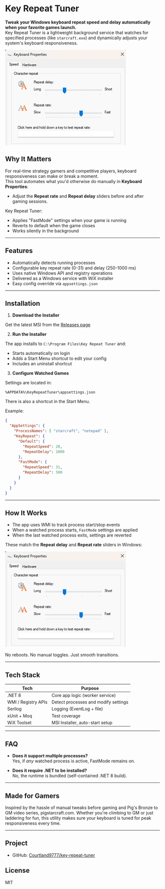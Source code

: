# Key Repeat Tuner

**Tweak your Windows keyboard repeat speed and delay automatically when your favorite games launch.**  
Key Repeat Tuner is a lightweight background service that watches for specified processes (like `starcraft.exe`) and dynamically adjusts your system's keyboard responsiveness.

![Keyboard Properties Screenshot](KeyboardProperties.png)

## Why It Matters

For real-time strategy gamers and competitive players, keyboard responsiveness can make or break a moment.  
This tool automates what you'd otherwise do manually in **Keyboard Properties**:  
- Adjust the **Repeat rate** and **Repeat delay** sliders before and after gaming sessions.

Key Repeat Tuner:
- Applies "FastMode" settings when your game is running  
- Reverts to default when the game closes  
- Works silently in the background

---

## Features

- Automatically detects running processes
- Configurable key repeat rate (0-31) and delay (250-1000 ms)
- Uses native Windows API and registry operations
- Delivered as a Windows service with WiX installer
- Easy config override via `appsettings.json`

---

## Installation

1. **Download the Installer**

Get the latest MSI from the [Releases page](https://github.com/Courtland9777/key-repeat-tuner/releases)

2. **Run the Installer**

The app installs to `C:\Program Files\Key Repeat Tuner` and:
- Starts automatically on login
- Adds a Start Menu shortcut to edit your config
- Includes an uninstall shortcut

3. **Configure Watched Games**

Settings are located in:
```plaintext
%APPDATA%\KeyRepeatTuner\appsettings.json
```

There is also a shortcut in the Start Menu.

Example:
```json
{
  "AppSettings": {
    "ProcessNames": [ "starcraft", "notepad" ],
    "KeyRepeat": {
      "Default": {
        "RepeatSpeed": 20,
        "RepeatDelay": 1000
      },
      "FastMode": {
        "RepeatSpeed": 31,
        "RepeatDelay": 500
      }
    }
  }
}
```

---

## How It Works

- The app uses WMI to track process start/stop events
- When a watched process starts, `FastMode` settings are applied
- When the last watched process exits, settings are reverted

These match the **Repeat delay** and **Repeat rate** sliders in Windows:

![Keyboard Properties Screenshot](KeyboardProperties.png)

No reboots. No manual toggles. Just smooth transitions.

---

## Tech Stack

| Tech                  | Purpose                                  |
|-----------------------|------------------------------------------|
| .NET 8                | Core app logic (worker service)          |
| WMI / Registry APIs   | Detect processes and modify settings     |
| Serilog               | Logging (EventLog + file)                |
| xUnit + Moq           | Test coverage                            |
| WiX Toolset           | MSI Installer, auto-start setup          |

---

## FAQ

- **Does it support multiple processes?**  
  Yes, if *any* watched process is active, FastMode remains on.

- **Does it require .NET to be installed?**  
  No, the runtime is bundled (self-contained .NET 8 build).

---

## Made for Gamers

Inspired by the hassle of manual tweaks before gaming and Pig's Bronze to GM video series, pigstarcraft.com. 
Whether you're climbing to GM or just laddering for fun, this utility makes sure your keyboard is tuned for peak responsiveness every time.

---

## Project

- GitHub: [Courtland9777/key-repeat-tuner](https://github.com/Courtland9777/key-repeat-tuner)

## License

MIT
